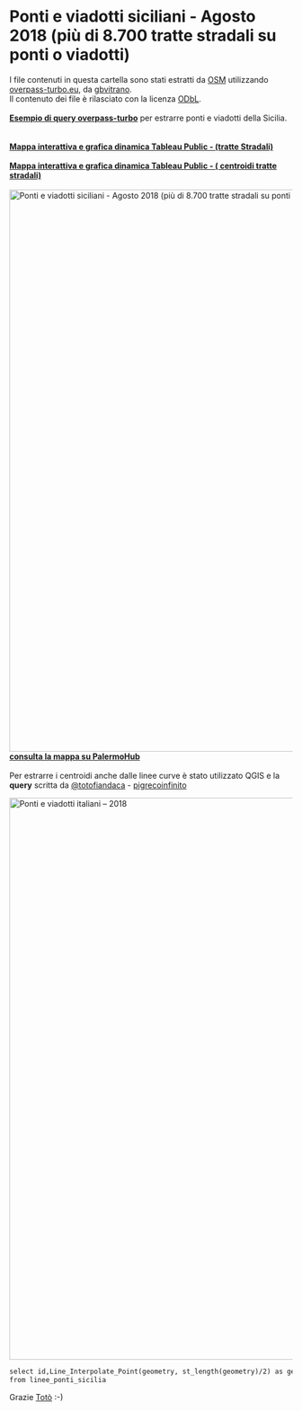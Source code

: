 # Ponti e viadotti siciliani - Agosto 2018 (più di 8.700 tratte stradali su ponti o viadotti)

I file contenuti in questa cartella sono stati estratti da [OSM](https://www.openstreetmap.org) utilizzando [overpass-turbo.eu](http://overpass-turbo.eu), da [gbvitrano](https://twitter.com/gbvitrano). <br>
Il contenuto dei file è rilasciato con la licenza [ODbL](https://www.openstreetmap.org/copyright). <br><br>
[**Esempio di query overpass-turbo**](http://overpass-turbo.eu/s/Bfs) per estrarre ponti e viadotti della Sicilia.<br><br><br>
[**Mappa interattiva e grafica dinamica Tableau Public - (tratte Stradali)**](https://public.tableau.com/profile/gbvitrano#!/vizhome/Ponti_Sicilia/Mappamultimediale)<br><br>
[**Mappa interattiva e grafica dinamica Tableau Public - ( centroidi tratte stradali)**](https://public.tableau.com/profile/gbvitrano#!/vizhome/Ponti_Sicilia_centroidi/Mappamultimediale)<br><br>
<a href="http://palermohub.opendatasicilia.it/ponti_sicilia_centroidi.html"><img width="1000" src="http://palermohub.opendatasicilia.it/legend/clip_index/ponti_tableau.jpg" Title=" Ponti e viadotti siciliani - Agosto 2018 (più di 8.700 tratte stradali su ponti o viadotti)" /></a>
[**consulta la mappa su PalermoHub**](http://palermohub.opendatasicilia.it/ponti_sicilia_centroidi.html)<br><br>
Per estrarre i centroidi anche dalle linee curve è stato utilizzato QGIS e la **query** scritta da [@totofiandaca](https://twitter.com/totofiandaca) - [pigrecoinfinito](https://pigrecoinfinito.wordpress.com/)

<img width="1000" src="http://siciliahub.github.io/mappe/pontieviadotti/sicilia_tableau/qgis_centroidi.jpg" Title="Ponti e viadotti italiani – 2018" /></a>

```html
select id,Line_Interpolate_Point(geometry, st_length(geometry)/2) as geometry
from linee_ponti_sicilia
```
Grazie [Totò](https://twitter.com/totofiandaca) :-)

[]()
[]()
